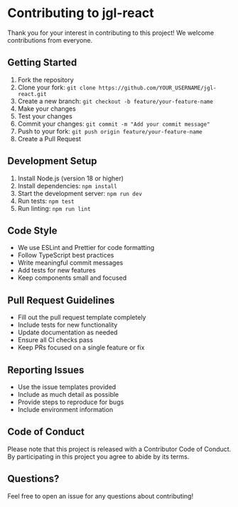 # Contributing to jgl-react

Thank you for your interest in contributing to this project! We welcome contributions from everyone.

## Getting Started

1. Fork the repository
2. Clone your fork: `git clone https://github.com/YOUR_USERNAME/jgl-react.git`
3. Create a new branch: `git checkout -b feature/your-feature-name`
4. Make your changes
5. Test your changes
6. Commit your changes: `git commit -m "Add your commit message"`
7. Push to your fork: `git push origin feature/your-feature-name`
8. Create a Pull Request

## Development Setup

1. Install Node.js (version 18 or higher)
2. Install dependencies: `npm install`
3. Start the development server: `npm run dev`
4. Run tests: `npm test`
5. Run linting: `npm run lint`

## Code Style

- We use ESLint and Prettier for code formatting
- Follow TypeScript best practices
- Write meaningful commit messages
- Add tests for new features
- Keep components small and focused

## Pull Request Guidelines

- Fill out the pull request template completely
- Include tests for new functionality
- Update documentation as needed
- Ensure all CI checks pass
- Keep PRs focused on a single feature or fix

## Reporting Issues

- Use the issue templates provided
- Include as much detail as possible
- Provide steps to reproduce for bugs
- Include environment information

## Code of Conduct

Please note that this project is released with a Contributor Code of Conduct. By participating in this project you agree to abide by its terms.

## Questions?

Feel free to open an issue for any questions about contributing!